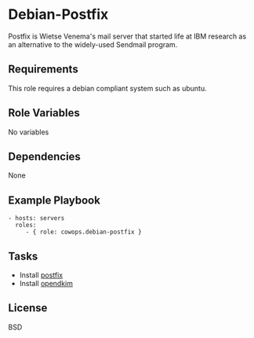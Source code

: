 Debian-Postfix
==============

Postfix is Wietse Venema's mail server that started life at IBM research as an alternative to the widely-used Sendmail program.

Requirements
------------

This role requires a debian compliant system such as ubuntu.

Role Variables
--------------

No variables

Dependencies
------------

None

Example Playbook
----------------

    - hosts: servers
      roles:
         - { role: cowops.debian-postfix }

Tasks
-----

  - Install [postfix](http://www.postfix.org/)
  - Install [opendkim](http://www.opendkim.org/)
  

License
-------

BSD